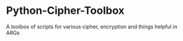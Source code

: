 # Python-Cipher-Toolbox
A toolbox of scripts for various cipher, encryption and things helpful in ARGs
